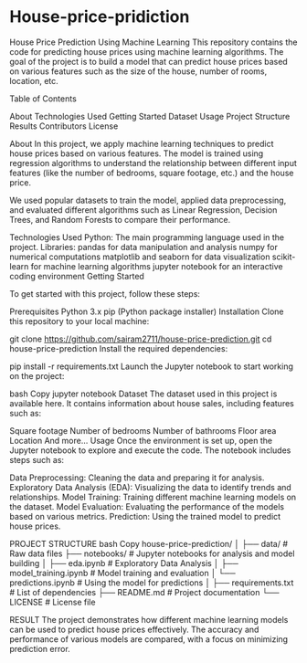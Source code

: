 # House-price-pridiction
House Price Prediction Using Machine Learning
This repository contains the code for predicting house prices using machine learning algorithms. The goal of the project is to build a model that can predict house prices based on various features such as the size of the house, number of rooms, location, etc.

Table of Contents

About
Technologies Used
Getting Started
Dataset
Usage
Project Structure
Results
Contributors
License


About
In this project, we apply machine learning techniques to predict house prices based on various features. The model is trained using regression algorithms to understand the relationship between different input features (like the number of bedrooms, square footage, etc.) and the house price.

We used popular datasets to train the model, applied data preprocessing, and evaluated different algorithms such as Linear Regression, Decision Trees, and Random Forests to compare their performance.

Technologies Used
Python: The main programming language used in the project.
Libraries:
pandas for data manipulation and analysis
numpy for numerical computations
matplotlib and seaborn for data visualization
scikit-learn for machine learning algorithms
jupyter notebook for an interactive coding environment
Getting Started

To get started with this project, follow these steps:

Prerequisites
Python 3.x
pip (Python package installer)
Installation
Clone this repository to your local machine:


git clone https://github.com/sairam2711/house-price-prediction.git
cd house-price-prediction
Install the required dependencies:


pip install -r requirements.txt
Launch the Jupyter notebook to start working on the project:

bash
Copy
jupyter notebook
Dataset
The dataset used in this project is available here. It contains information about house sales, including features such as:

Square footage
Number of bedrooms
Number of bathrooms
Floor area
Location
And more...
Usage
Once the environment is set up, open the Jupyter notebook to explore and execute the code. The notebook includes steps such as:

Data Preprocessing: Cleaning the data and preparing it for analysis.
Exploratory Data Analysis (EDA): Visualizing the data to identify trends and relationships.
Model Training: Training different machine learning models on the dataset.
Model Evaluation: Evaluating the performance of the models based on various metrics.
Prediction: Using the trained model to predict house prices.

PROJECT STRUCTURE
bash
Copy
house-price-prediction/
│
├── data/               # Raw data files
├── notebooks/          # Jupyter notebooks for analysis and model building
│   ├── eda.ipynb       # Exploratory Data Analysis
│   ├── model_training.ipynb  # Model training and evaluation
│   └── predictions.ipynb  # Using the model for predictions
│
├── requirements.txt    # List of dependencies
├── README.md           # Project documentation
└── LICENSE             # License file

RESULT
The project demonstrates how different machine learning models can be used to predict house prices effectively. The accuracy and performance of various models are compared, with a focus on minimizing prediction error.
